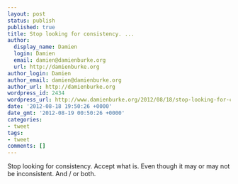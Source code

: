 ```yaml
---
layout: post
status: publish
published: true
title: Stop looking for consistency. ...
author:
  display_name: Damien
  login: Damien
  email: damien@damienburke.org
  url: http://damienburke.org
author_login: Damien
author_email: damien@damienburke.org
author_url: http://damienburke.org
wordpress_id: 2434
wordpress_url: http://www.damienburke.org/2012/08/18/stop-looking-for-consistency/
date: '2012-08-18 19:50:26 +0000'
date_gmt: '2012-08-19 00:50:26 +0000'
categories:
- tweet
tags:
- tweet
comments: []
---
```

<p>Stop looking for consistency. Accept what is. Even though it may or may not be inconsistent. And &#47; or both.</p>
